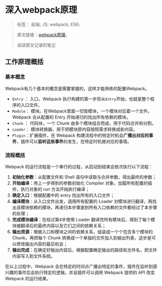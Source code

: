 # 深入webpack原理

> 标签： 前端; JS; webpack; ES6;



> 原文链接：[webpack原理](https://link.juejin.im/?target=http%3A%2F%2Fwebpack.wuhaolin.cn%2F5%25E5%258E%259F%25E7%2590%2586%2F)。
>
> 阅读原文记录的笔记



## 工作原理概括

### 基本概念

Webpack有几个基本的概念是需要掌握的，这样才能熟练的配置Webpack。

* `Entry` ： 入口，Webpack 执行构建的第一步将从`Entry`开始，也就是整个程序的入口文件。
* `Module`： 模块。在Webpack里面一切皆模块，一个模块对应着一个文件。Webpack 会从配置的 Entry 开始递归的找出所有依赖的模块。
* `Chunk` ： 代码块，一个 Chunk 由多个模块组合而成，用于代码合并和分割。
* `Loader`： 模块转换器，用于把模块原内容按照需求转换成新内容。
* `Plugin`：扩展插件，在 Webpack 构建流程中的特定时机会**广播出对应的事件**，插件可以**监听这些事件**的发生，在特定时机做对应的事情。

### 流程概括

Webpack 的运行流程是一个串行的过程，从启动到结束会依次执行以下流程：

1. **初始化参数**：从配置文件和 Shell 语句中读取与合并参数，得出最终的参数；
2. **开始编译**：用上一步得到的参数初始化 Compiler 对象，加载所有配置的插件，执行对象的 run 方法开始执行编译；
3. **确定入口**：根据配置中的 entry 找出所有的入口文件；
4. **编译模块**：从入口文件出发，调用所有配置的 Loader 对模块进行翻译，再找出该模块依赖的模块，再递归本步骤直到所有入口依赖的文件都经过了本步骤的处理；
5. **完成模块编译**：在经过第4步使用 Loader 翻译完所有模块后，得到了每个模块被翻译后的最终内容以及它们之间的依赖关系；
6. **输出资源**：根据入口和模块之间的依赖关系，组装成一个个包含多个模块的 Chunk，再把每个 Chunk 转换成一个单独的文件加入到输出列表，这步是可以修改输出内容的最后机会；
7. **输出完成**：在确定好输出内容后，根据配置确定输出的路径和文件名，把文件内容写入到文件系统。

在以上过程中，Webpack 会在特定的时间点广播出特定的事件，插件在监听到感兴趣的事件后会执行特定的逻辑，并且插件可以调用 Webpack 提供的 API 改变 Webpack 的运行结果。

